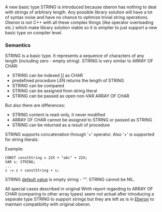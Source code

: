 A new basic type STRING is introduced because oberon has nothing to deal with strings of arbitrary length. Any possible library solution will have a lot of syntax noise and have no chance to optimize trivial string operations. Oberon is not C++ with all these complex things (like operator overloading etc.) which make library solution viable so it is simplier to just support a new basic type on compiler level.

### Semantics
STRING is a basic type. It represents a sequence of characters of any length (including zero - empty string).
STRING is very similar to ARRAY OF CHAR:
* STRING can be indexed [] as CHAR
* predefined procedure LEN returns the length of STRING
* STRING can be compared
* STRING can be assigned from string literal
* STRING can be passed as open non-VAR ARRAY OF CHAR

But also there are differences:
* STRING content is read-only, it never modified
* ARRAY OF CHAR cannot be assigned to STRING or passed as STRING
* STRING can be returned as a result of procedure

STRING supports concatenation through '+' operator. Also '+' is supported for string literals:

Example:

    CONST constString = 22X + "abc" + 22X;
    VAR s: STRING;
    ...
    s := s + constString + s;

STRING [default value](/vladfolts/oberonjs/wiki/Original-report-refinements#2-variables-default-values) is empty string - "". STRING cannot be NIL.

All special cases described in original Wirth report regarding to ARRAY OF CHAR (comparing to other array types) seem not actual after introducing a separate type STRING to support strings but they are left as is in [Eberon](/vladfolts/oberonjs/wiki/eberon) to maintain compatibility with original oberon.